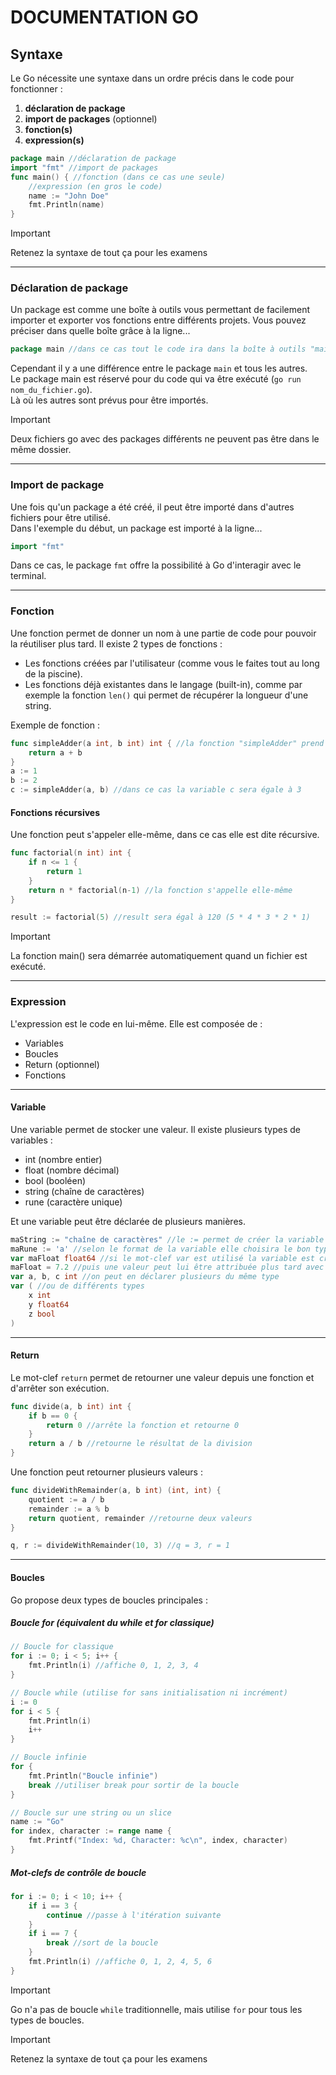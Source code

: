 # DOCUMENTATION GO

## Syntaxe
Le Go nécessite une syntaxe dans un ordre précis dans le code pour fonctionner :
1. **déclaration de package**
2. **import de packages** (optionnel)
3. **fonction(s)**
4. **expression(s)**

```go
package main //déclaration de package
import "fmt" //import de packages
func main() { //fonction (dans ce cas une seule)
    //expression (en gros le code)
    name := "John Doe"
    fmt.Println(name)
}
```

> [!IMPORTANT]
> Retenez la syntaxe de tout ça pour les examens

---

### Déclaration de package
Un package est comme une boîte à outils vous permettant de facilement importer et exporter vos fonctions entre différents projets. 
Vous pouvez préciser dans quelle boîte grâce à la ligne...

```go
package main //dans ce cas tout le code ira dans la boîte à outils "main"
```

Cependant il y a une différence entre le package `main` et tous les autres.<br>
Le package main est réservé pour du code qui va être exécuté (`go run nom_du_fichier.go`).<br>
Là où les autres sont prévus pour être importés.

> [!IMPORTANT]
> Deux fichiers go avec des packages différents ne peuvent pas être dans le même dossier.

---

### Import de package
Une fois qu'un package a été créé, il peut être importé dans d'autres fichiers pour être utilisé.<br>
Dans l'exemple du début, un package est importé à la ligne...

```go
import "fmt"
```

Dans ce cas, le package `fmt` offre la possibilité à Go d'interagir avec le terminal.

---

### Fonction
Une fonction permet de donner un nom à une partie de code pour pouvoir la réutiliser plus tard.
Il existe 2 types de fonctions :
- Les fonctions créées par l'utilisateur (comme vous le faites tout au long de la piscine).
- Les fonctions déjà existantes dans le langage (built-in), comme par exemple la fonction `len()` qui permet de récupérer la longueur d'une string.

Exemple de fonction :
```go
func simpleAdder(a int, b int) int { //la fonction "simpleAdder" prend 2 paramètres, a (int) et b (int) et retournera un nouveau int
    return a + b
}
a := 1
b := 2
c := simpleAdder(a, b) //dans ce cas la variable c sera égale à 3
```

#### Fonctions récursives
Une fonction peut s'appeler elle-même, dans ce cas elle est dite récursive.

```go
func factorial(n int) int {
    if n <= 1 {
        return 1
    }
    return n * factorial(n-1) //la fonction s'appelle elle-même
}

result := factorial(5) //result sera égal à 120 (5 * 4 * 3 * 2 * 1)
```

> [!IMPORTANT]
> La fonction main() sera démarrée automatiquement quand un fichier est exécuté.

---

### Expression
L'expression est le code en lui-même.
Elle est composée de :
- Variables
- Boucles
- Return (optionnel)
- Fonctions

---

#### Variable
Une variable permet de stocker une valeur.
Il existe plusieurs types de variables :
- int (nombre entier)
- float (nombre décimal)
- bool (booléen)
- string (chaîne de caractères)
- rune (caractère unique)

Et une variable peut être déclarée de plusieurs manières.

```go
maString := "chaîne de caractères" //le := permet de créer la variable et de stocker la valeur directement
maRune := 'a' //selon le format de la variable elle choisira le bon type (entre "" pour string, entre '' pour rune, si il y a un chiffre int, si il y a une virgule float...)
var maFloat float64 //si le mot-clef var est utilisé la variable est créée mais vide (int = 0, string = "", bool = false...)
maFloat = 7.2 //puis une valeur peut lui être attribuée plus tard avec le signe =
var a, b, c int //on peut en déclarer plusieurs du même type
var ( //ou de différents types
    x int
    y float64
    z bool
)
```

---

#### Return
Le mot-clef `return` permet de retourner une valeur depuis une fonction et d'arrêter son exécution.

```go
func divide(a, b int) int {
    if b == 0 {
        return 0 //arrête la fonction et retourne 0
    }
    return a / b //retourne le résultat de la division
}
```

Une fonction peut retourner plusieurs valeurs :
```go
func divideWithRemainder(a, b int) (int, int) {
    quotient := a / b
    remainder := a % b
    return quotient, remainder //retourne deux valeurs
}

q, r := divideWithRemainder(10, 3) //q = 3, r = 1
```

---

#### Boucles

Go propose deux types de boucles principales :

##### Boucle for (équivalent du while et for classique)
```go
// Boucle for classique
for i := 0; i < 5; i++ {
    fmt.Println(i) //affiche 0, 1, 2, 3, 4
}

// Boucle while (utilise for sans initialisation ni incrément)
i := 0
for i < 5 {
    fmt.Println(i)
    i++
}

// Boucle infinie
for {
    fmt.Println("Boucle infinie")
    break //utiliser break pour sortir de la boucle
}

// Boucle sur une string ou un slice
name := "Go"
for index, character := range name {
    fmt.Printf("Index: %d, Character: %c\n", index, character)
}
```

##### Mot-clefs de contrôle de boucle
```go
for i := 0; i < 10; i++ {
    if i == 3 {
        continue //passe à l'itération suivante
    }
    if i == 7 {
        break //sort de la boucle
    }
    fmt.Println(i) //affiche 0, 1, 2, 4, 5, 6
}
```

> [!IMPORTANT]
> Go n'a pas de boucle `while` traditionnelle, mais utilise `for` pour tous les types de boucles.

> [!IMPORTANT]
> Retenez la syntaxe de tout ça pour les examens